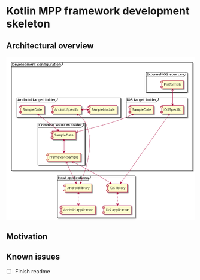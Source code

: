 
# Kotlin MPP framework development skeleton

## Architectural overview

![Arch](docs/Components/Components.png)

## Motivation

## Known issues

* [ ] Finish readme